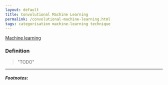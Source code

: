 ```yaml
---
layout: default
title: Convolutional Machine Learning
permalink: /convolutional-machine-learning.html
tags: categorisation machine-learning technique
---
```


[Machine learning]({{site.url}}{{site.prod}}/machine-learning.html)

### Definition

> "TODO"

<hr />

##### Footnotes:

[^1]: https://www.deeplearningbook.org/contents/ml.html